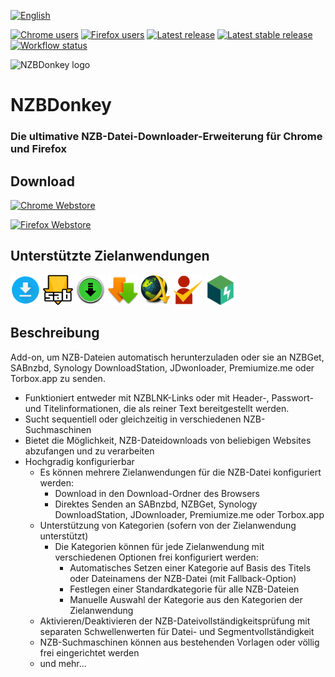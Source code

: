 [![English](https://img.shields.io/badge/English-blue?style=plastic&logo=readme&logoColor=white)](README.md)

[![Chrome users](https://img.shields.io/chrome-web-store/users/edkhpdceeinkcacjdgebjehipmnbomce?style=plastic&label=Chrome%20users)](https://chrome.google.com/webstore/detail/nzbdonkey/edkhpdceeinkcacjdgebjehipmnbomce)
[![Firefox users](https://img.shields.io/amo/users/nzbdonkey?style=plastic&label=Firefox%20users)](https://addons.mozilla.org/de/firefox/addon/nzbdonkey/)
[![Latest release](https://img.shields.io/github/v/release/Tensai75/NZBDonkey?include_prereleases&display_name=tag&logo=github&label=latest%20release&style=plastic)](https://github.com/Tensai75/NZBDonkey/releases/latest)
[![Latest stable release](https://img.shields.io/github/v/release/Tensai75/NZBDonkey?display_name=tag&logo=github&label=latest%20stable%20release&style=plastic)](https://github.com/Tensai75/NZBDonkey/releases/latest)
[![Workflow status](https://img.shields.io/github/actions/workflow/status/Tensai75/NZBDonkey/semantic_release.yaml?style=plastic)](https://github.com/Tensai75/NZBDonkey/actions/workflows/semantic_release.yaml)

![NZBDonkey logo](https://raw.githubusercontent.com/Tensai75/NZBDonkey/master/icons/NZBDonkey_128.png 'NZBDonkey Logo')

# NZBDonkey

### Die ultimative NZB-Datei-Downloader-Erweiterung für Chrome und Firefox

## Download

[![Chrome Webstore](https://img.shields.io/chrome-web-store/v/edkhpdceeinkcacjdgebjehipmnbomce?style=for-the-badge&logo=googlechrome&label=Chrome%20Webstore)](https://chrome.google.com/webstore/detail/nzbdonkey/edkhpdceeinkcacjdgebjehipmnbomce)

[![Firefox Webstore](https://img.shields.io/amo/v/nzbdonkey?style=for-the-badge&logo=firefox&label=Mozilla%20Webstore)](https://addons.mozilla.org/de/firefox/addon/nzbdonkey/)

## Unterstützte Zielanwendungen

<a href="#" title="local download"><img src="https://raw.githubusercontent.com/Tensai75/NZBDonkey/refs/heads/master/src/public/img/download.png" title="local download" alt="Download" width="48"/></a>
<a href="https://sabnzbd.org/" title="Sabnzbd"><img src="https://raw.githubusercontent.com/Tensai75/NZBDonkey/refs/heads/master/src/public/img/sabnzbd.png" alt="Sabnzbd" width="48"/></a>
<a href="https://nzbget.com/" title="NZBGet"><img src="https://raw.githubusercontent.com/Tensai75/NZBDonkey/refs/heads/master/src/public/img/nzbget.png" alt="NZBGet" width="48"/></a>
<a href="https://www.synology.com/en-global/dsm/packages/DownloadStation" title="Synology Download Station"><img src="https://raw.githubusercontent.com/Tensai75/NZBDonkey/refs/heads/master/src/public/img/synology.png" alt="Synology Downloadstation" width="48"/></a>
<a href="https://jdownloader.org/" title="JDownloader"><img src="https://raw.githubusercontent.com/Tensai75/NZBDonkey/refs/heads/master/src/public/img/jdownloader.png" alt="JDownloader 2" width="48"/></a>
<a href="https://premiumize.me" title="Premiumize.me"><img src="https://raw.githubusercontent.com/Tensai75/NZBDonkey/refs/heads/master/src/public/img/premiumize.png" alt="Premiumize.me" width="48"/></a>
<a href="https://torbox.app" title="Torbox.app"><img src="https://raw.githubusercontent.com/Tensai75/NZBDonkey/refs/heads/master/src/public/img/torbox.png" alt="Torbox.app" width="48"/></a>

## Beschreibung

Add-on, um NZB-Dateien automatisch herunterzuladen oder sie an NZBGet, SABnzbd, Synology DownloadStation, JDwonloader, Premiumize.me oder Torbox.app zu senden.

- Funktioniert entweder mit NZBLNK-Links oder mit Header-, Passwort- und Titelinformationen, die als reiner Text bereitgestellt werden.
- Sucht sequentiell oder gleichzeitig in verschiedenen NZB-Suchmaschinen
- Bietet die Möglichkeit, NZB-Dateidownloads von beliebigen Websites abzufangen und zu verarbeiten
- Hochgradig konfigurierbar
  - Es können mehrere Zielanwendungen für die NZB-Datei konfiguriert werden:
    - Download in den Download-Ordner des Browsers
    - Direktes Senden an SABnzbd, NZBGet, Synology DownloadStation, JDownloader, Premiumize.me oder Torbox.app
  - Unterstützung von Kategorien (sofern von der Zielanwendung unterstützt)
    - Die Kategorien können für jede Zielanwendung mit verschiedenen Optionen frei konfiguriert werden:
      - Automatisches Setzen einer Kategorie auf Basis des Titels oder Dateinamens der NZB-Datei (mit Fallback-Option)
      - Festlegen einer Standardkategorie für alle NZB-Dateien
      - Manuelle Auswahl der Kategorie aus den Kategorien der Zielanwendung
  - Aktivieren/Deaktivieren der NZB-Dateivollständigkeitsprüfung mit separaten Schwellenwerten für Datei- und Segmentvollständigkeit
  - NZB-Suchmaschinen können aus bestehenden Vorlagen oder völlig frei eingerichtet werden
  - und mehr...
